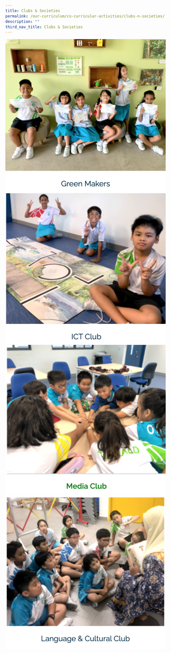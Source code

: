 ```yaml
---
title: Clubs & Societies
permalink: /our-curriculum/co-curricular-activities/clubs-n-societies/
description: ""
third_nav_title: Clubs & Societies
---
```

![](/images/greenmakers6.png)
![](/images/ICT3.png)
![](/images/mediaclub3.png)
![](/images/LCC3.png)